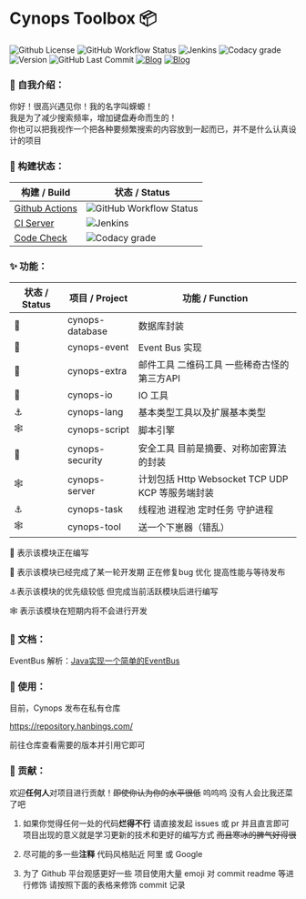 # Cynops Toolbox 📦



![Github License](https://img.shields.io/github/license/hanbings/cynops?style=for-the-badge) ![GitHub Workflow Status](https://img.shields.io/github/workflow/status/hanbings/cynops/main?style=for-the-badge) ![Jenkins](https://img.shields.io/jenkins/build?jobUrl=https%3A%2F%2Fci.hanbings.io%2Fjob%2FCynops%2F&label=build&style=for-the-badge) ![Codacy grade](https://img.shields.io/codacy/grade/acf95e2e5fb54a748606e8db08b169f7?style=for-the-badge) ![Version](https://img.shields.io/badge/version-java11-orange?style=for-the-badge) ![GitHub Last Commit](https://img.shields.io/github/last-commit/hanbings/cynops?style=for-the-badge) [![Blog](https://img.shields.io/badge/website-cynops-lightgrey.svg?style=for-the-badge)](https://cynops.tech) [![Blog](https://img.shields.io/badge/blog-@hanbings-blue.svg?style=for-the-badge)](https://blog.hanbings.io)



### 🍔 自我介绍：

你好！很高兴遇见你！我的名字叫蝾螈！<br>
我是为了减少搜索频率，增加键盘寿命而生的！<br>
你也可以把我视作一个把各种要频繁搜索的内容放到一起而已，并不是什么认真设计的项目<br>



### 👷 构建状态：

| 构建 / Build                                                 | 状态 / Status                                                |
| ------------------------------------------------------------ | ------------------------------------------------------------ |
| [Github Actions](https://github.com/Hanbings/Cynops/actions) | ![GitHub Workflow Status](https://img.shields.io/github/workflow/status/hanbings/cynops/main?style=flat-square) |
| [CI Server](https://ci.hanbings.io/blue/organizations/jenkins/Cynops/activity) | ![Jenkins](https://img.shields.io/jenkins/build?jobUrl=https%3A%2F%2Fci.hanbings.io%2Fjob%2FCynops%2F&label=build&style=flat-square) |
| [Code Check](https://www.codacy.com/)                        | ![Codacy grade](https://img.shields.io/codacy/grade/acf95e2e5fb54a748606e8db08b169f7?style=flat-square) |



### ✨ 功能：

| 状态 / Status | 项目 / Project  | 功能 / Function                                  |
| ------------- | --------------- | ------------------------------------------------ |
| 🚧             | cynops-database | 数据库封装                                       |
| 🍻             | cynops-event    | Event Bus 实现                                   |
| 🚧             | cynops-extra    | 邮件工具 二维码工具 一些稀奇古怪的第三方API      |
| 🚧             | cynops-io       | IO 工具                                          |
| ⚓️             | cynops-lang     | 基本类型工具以及扩展基本类型                     |
| 🕸             | cynops-script   | 脚本引擎                                         |
| 🚧             | cynops-security | 安全工具 目前是摘要、对称加密算法的封装          |
| 🕸             | cynops-server   | 计划包括 Http Websocket TCP UDP KCP 等服务端封装 |
| ⚓️             | cynops-task     | 线程池 进程池 定时任务 守护进程                  |
| 🕸             | cynops-tool     | 送一个下崽器（错乱）                             |

🚧 表示该模块正在编写  <br>

🍻 表示该模块已经完成了某一轮开发期 正在修复bug 优化 提高性能与等待发布<br>

⚓️表示该模块的优先级较低 但完成当前活跃模块后进行编写<br>

🕸 表示该模块在短期内将不会进行开发



### 📝 文档：

EventBus 解析：[Java实现一个简单的EventBus](https://hanbings.io/2021/08/27/Java%E5%AE%9E%E7%8E%B0%E4%B8%80%E4%B8%AA%E7%AE%80%E5%8D%95%E7%9A%84EventBus/)



### 🍺 使用：

目前，Cynops 发布在私有仓库<br>

https://repository.hanbings.com/<br>

前往仓库查看需要的版本并引用它即可



### 🎉 贡献：

欢迎**任何人**对项目进行贡献！~~即使你认为你的水平很低~~ 呜呜呜 没有人会比我还菜了吧



1. 如果你觉得任何一处的代码**烂得不行** 请直接发起 issues 或 pr 并且直言即可 项目出现的意义就是学习更新的技术和更好的编写方式 ~~而且寒冰的脾气好得很~~

2. 尽可能的多一些**注释** 代码风格贴近 阿里 或 Google
3. 为了 Github 平台观感更好一些 项目使用大量 emoji 对 commit readme 等进行修饰 请按照下面的表格来修饰 commit 记录

